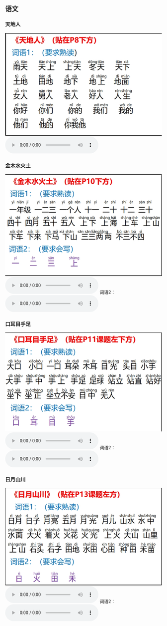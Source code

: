 ## 语文

### 天地人
![天地人](../img/天地人.png)
<audio controls="" src="../audio/天地人.mp3"></audio>

### 金木水火土
![金木水火土](../img/金木水火土.png)
<audio controls="" src="../audio/金木水火土.mp3"></audio>
词语2：
<audio controls="" src="../audio/金木水火土2.mp3"></audio>

### 口耳目手足
![口耳目手足](../img/口耳目手足.png)
<audio controls="" src="../audio/口耳目手足.mp3"></audio>
词语2：
<audio controls="" src="../audio/口耳目手足2.mp3"></audio>


### 日月山川
![日月山川](../img/日月山川.png)
<audio controls="" src="../audio/日月山川.mp3"></audio>
词语2：
<audio controls="" src="../audio/日月山川2.mp3"></audio>
